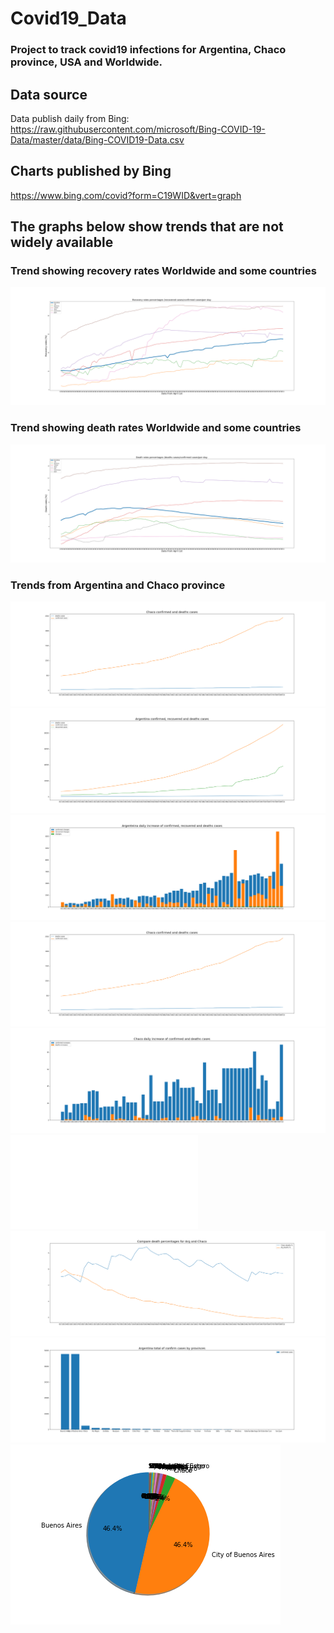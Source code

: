 # Covid19_Data
### Project to track covid19 infections for Argentina, Chaco province, USA and Worldwide.
## Data source
Data publish daily from Bing:
https://raw.githubusercontent.com/microsoft/Bing-COVID-19-Data/master/data/Bing-COVID19-Data.csv

## Charts published by Bing
https://www.bing.com/covid?form=C19WID&vert=graph

## The graphs below show trends that are not widely available
### Trend showing recovery rates Worldwide and some countries
![](OfficialGraph/RecoveredRatesCountries.png)
### Trend showing death rates Worldwide and some countries
![](OfficialGraph/DeathRatesCountries.png)
### Trends from Argentina and Chaco province
![](OfficialGraph/ChacoData.png)
![](OfficialGraph/ArgData.png)
![](OfficialGraph/ArgDataBar.png)
![](OfficialGraph/ChacoData.png)
![](OfficialGraph/ChacoDataBar.png)
![](OfficialGraph/Charts.pdf)
![](OfficialGraph/DeathPerArgChaco.png)
![](OfficialGraph/ProvincesBar.png)
![](OfficialGraph/ProvincesPie.png)
